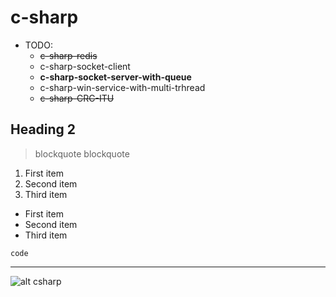 # c-sharp
+ TODO:
	- ~~c-sharp-redis~~
	- c-sharp-socket-client 
	- **c-sharp-socket-server-with-queue**
	- c-sharp-win-service-with-multi-trhread
	- ~~c-sharp-CRC-ITU~~
	
	
	
## Heading 2
	
> blockquote
> blockquote

1. First item
2. Second item
3. Third item

- First item
- Second item
- Third item

`code`

---

![alt csharp](https://commons.wikimedia.org/wiki/File:C_Sharp_logo.png)





